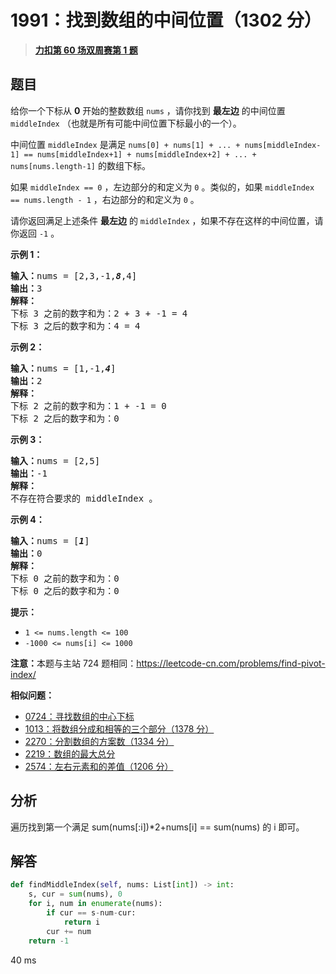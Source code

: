 # 1991：找到数组的中间位置（1302 分）


> <u>**[力扣第 60 场双周赛第 1 题](https://leetcode.cn/problems/find-the-middle-index-in-array/)**</u>

## 题目

<p>给你一个下标从 <strong>0</strong> 开始的整数数组 <code>nums</code> ，请你找到 <strong>最左边</strong> 的中间位置 <code>middleIndex</code> （也就是所有可能中间位置下标最小的一个）。</p>

<p>中间位置 <code>middleIndex</code> 是满足 <code>nums[0] + nums[1] + ... + nums[middleIndex-1] == nums[middleIndex+1] + nums[middleIndex+2] + ... + nums[nums.length-1]</code> 的数组下标。</p>

<p>如果 <code>middleIndex == 0</code> ，左边部分的和定义为 <code>0</code> 。类似的，如果 <code>middleIndex == nums.length - 1</code> ，右边部分的和定义为 <code>0</code> 。</p>

<p>请你返回满足上述条件 <strong>最左边</strong> 的<em> </em><code>middleIndex</code> ，如果不存在这样的中间位置，请你返回 <code>-1</code> 。</p>



<p><strong>示例 1：</strong></p>

<pre>
<b>输入：</b>nums = [2,3,-1,<em><strong>8</strong></em>,4]
<b>输出：</b>3
<strong>解释：</strong>
下标 3 之前的数字和为：2 + 3 + -1 = 4
下标 3 之后的数字和为：4 = 4
</pre>

<p><strong>示例 2：</strong></p>

<pre>
<b>输入：</b>nums = [1,-1,<em><strong>4</strong></em>]
<b>输出：</b>2
<strong>解释：</strong>
下标 2 之前的数字和为：1 + -1 = 0
下标 2 之后的数字和为：0
</pre>

<p><strong>示例 3：</strong></p>

<pre>
<b>输入：</b>nums = [2,5]
<b>输出：</b>-1
<b>解释：</b>
不存在符合要求的 middleIndex 。
</pre>

<p><strong>示例 4：</strong></p>

<pre>
<b>输入：</b>nums = [<em><strong>1</strong></em>]
<b>输出：</b>0
<strong>解释：</strong>
下标 0 之前的数字和为：0
下标 0 之后的数字和为：0
</pre>



<p><strong>提示：</strong></p>

<ul>
<li><code>1 &lt;= nums.length &lt;= 100</code></li>
<li><code>-1000 &lt;= nums[i] &lt;= 1000</code></li>
</ul>



<p><strong>注意：</strong>本题与主站 724 题相同：<a href="https://leetcode-cn.com/problems/find-pivot-index/" target="_blank">https://leetcode-cn.com/problems/find-pivot-index/</a></p>


**相似问题：**
- [0724：寻找数组的中心下标](/leetcode/0724)
- [1013：将数组分成和相等的三个部分（1378 分）](/leetcode/1013)
- [2270：分割数组的方案数（1334 分）](/leetcode/2270)
- [2219：数组的最大总分](/leetcode/2219)
- [2574：左右元素和的差值（1206 分）](/leetcode/2574)


## 分析

遍历找到第一个满足 sum(nums[:i])*2+nums[i] == sum(nums) 的 i 即可。

## 解答

```python
def findMiddleIndex(self, nums: List[int]) -> int:
    s, cur = sum(nums), 0
    for i, num in enumerate(nums):
        if cur == s-num-cur:
            return i
        cur += num
    return -1
```
40 ms

